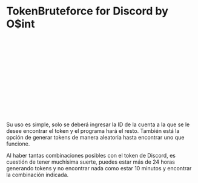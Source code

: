 # TokenBruteforce for Discord by O$int

<pre>
                                                                                ███████╗██████╗ ▄▄███▄▄·
                                                                                ╚══███╔╝██╔══██╗██╔════╝
                                                                                  ███╔╝ ██║  ██║███████╗
                                                                                 ███╔╝  ██║  ██║╚════██║
                                                                                ███████╗██████╔╝███████║
                                                                                ╚══════╝╚═════╝ ╚═▀▀▀══╝

                                                             ████████╗ ██████╗ ██╗  ██╗███████╗███╗   ██╗██████╗ ███████╗
                                                             ╚══██╔══╝██╔═══██╗██║ ██╔╝██╔════╝████╗  ██║██╔══██╗██╔════╝
                                                                ██║   ██║   ██║█████╔╝ █████╗  ██╔██╗ ██║██████╔╝█████╗
                                                                ██║   ██║   ██║██╔═██╗ ██╔══╝  ██║╚██╗██║██╔══██╗██╔══╝
                                                                ██║   ╚██████╔╝██║  ██╗███████╗██║ ╚████║██████╔╝██║
                                                                ╚═╝    ╚═════╝ ╚═╝  ╚═╝╚══════╝╚═╝  ╚═══╝╚═════╝ ╚═╝</pre>
 
Su uso es simple, solo se deberá ingresar la ID de la cuenta a la que se le desee encontrar el token y el programa hará el resto. También está la opción de generar tokens de manera aleatoria hasta encontrar uno que funcione.

Al haber tantas combinaciones posibles con el token de Discord, es cuestión de tener muchísima suerte, puedes estar más de 24 horas generando tokens y no encontrar nada como estar 10 minutos y encontrar la combinación indicada.

